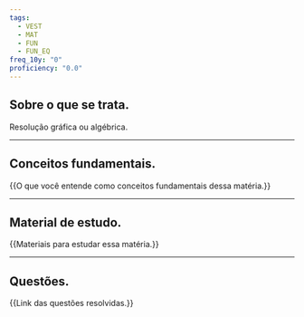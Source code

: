 ```yaml
---
tags:
  - VEST
  - MAT
  - FUN
  - FUN_EQ
freq_10y: "0"
proficiency: "0.0"
---
```

## Sobre o que se trata.

Resolução gráfica ou algébrica.

--- 
## Conceitos fundamentais.

{{O que você entende como conceitos fundamentais dessa matéria.}}

---
## Material de estudo.

{{Materiais para estudar essa matéria.}}

--- 
## Questões.

{{Link das questões resolvidas.}}